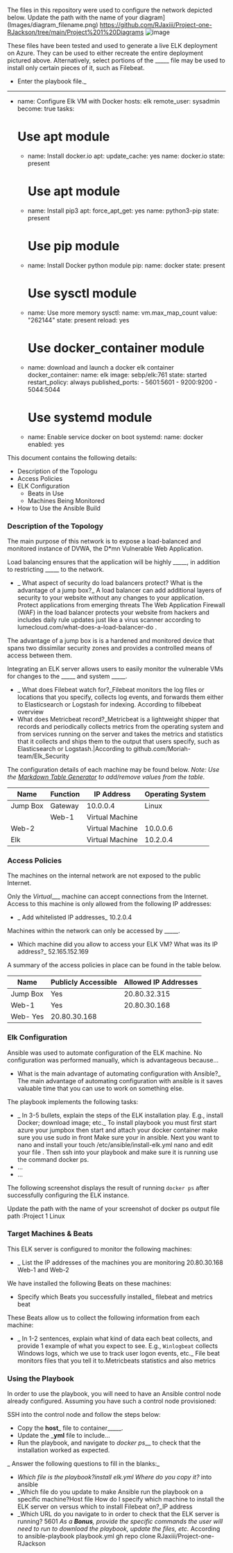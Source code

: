 The files in this repository were used to configure the network depicted below.
Update the path with the name of your diagram](Images/diagram_filename.png)
https://github.com/RJaxiii/Project-one-RJackson/tree/main/Project%201%20Diagrams
![image](https://user-images.githubusercontent.com/85850505/122659226-70c27580-d13b-11eb-8036-1e521896b5dd.png)


These files have been tested and used to generate a live ELK deployment on Azure. They can be used to either recreate the entire deployment pictured above. Alternatively, select portions of the _____ file may be used to install only certain pieces of it, such as Filebeat.

  -  Enter the playbook file._
---
- name: Configure Elk VM with Docker
  hosts: elk
  remote_user: sysadmin
  become: true
  tasks:
    # Use apt module
    - name: Install docker.io
      apt:
        update_cache: yes
        name: docker.io
        state: present
      # Use apt module
    - name: Install pip3
      apt:
        force_apt_get: yes
        name: python3-pip
        state: present
      # Use pip module
    - name: Install Docker python module
      pip:
        name: docker
        state: present
      # Use sysctl module
    - name: Use more memory
      sysctl:
        name: vm.max_map_count
        value: "262144"
        state: present
        reload: yes
      # Use docker_container module
    - name: download and launch a docker elk container
      docker_container:
        name: elk
        image: sebp/elk:761
        state: started
        restart_policy: always
        published_ports:
          - 5601:5601
          - 9200:9200
          - 5044:5044
      # Use systemd module
    - name: Enable service docker on boot
      systemd:
        name: docker
        enabled: yes



This document contains the following details:
- Description of the Topologu
- Access Policies
- ELK Configuration
  - Beats in Use
  - Machines Being Monitored
- How to Use the Ansible Build


### Description of the Topology

The main purpose of this network is to expose a load-balanced and monitored instance of DVWA, the D*mn Vulnerable Web Application.

Load balancing ensures that the application will be highly _____, in addition to restricting _____ to the network.
- _ What aspect of security do load balancers protect? What is the advantage of a jump box?_
A load balancer can add additional layers of security to your website without any changes to your application. Protect applications from emerging threats The Web Application Firewall (WAF) in the load balancer protects your website from hackers and includes daily rule updates just like a virus scanner according to lumecloud.com/what-does-a-load-balancer-do .

The advantage of a jump box is is a hardened and monitored device that spans two dissimilar security zones and provides a controlled means of access between them.

Integrating an ELK server allows users to easily monitor the vulnerable VMs for changes to the _____ and system _____.
- _ What does Filebeat watch for?_Filebeat monitors the log files or locations that you specify, collects log events, and forwards them either to Elasticsearch or Logstash for indexing. According to filbebeat overview
-  What does Metricbeat record?_Metricbeat is a lightweight shipper that records and periodically collects metrics from the operating system and from services running on the server and takes the metrics and statistics that it collects and ships them to the output that users specify, such as Elasticsearch or Logstash.|According to github.com/Moriah-team/Elk_Security

The configuration details of each machine may be found below.
_Note: Use the [Markdown Table Generator](http://www.tablesgenerator.com/markdown_tables) to add/remove values from the table_.

| Name     | Function | IP Address | Operating System |
|----------|----------|------------|------------------|
| Jump Box | Gateway  | 10.0.0.4                  | Linux            |
| |Web-1     |       Virtual Machine   |            |   10.0.0.5               |Linux
| Web-2  |          |     Virtual Machine       |     10.0.0.6                    |Linux
| Elk        |          |            Virtual Machine|        10.2.0.4                   |Linux

### Access Policies

The machines on the internal network are not exposed to the public Internet. 

Only the _Virtual____ machine can accept connections from the Internet. Access to this machine is only allowed from the following IP addresses:
- _ Add whitelisted IP addresses_ 10.2.0.4

Machines within the network can only be accessed by _____.
-  Which machine did you allow to access your ELK VM? What was its IP address?_  52.165.152.169

A summary of the access policies in place can be found in the table below.

| Name     | Publicly Accessible | Allowed IP Addresses |
|----------|---------------------|----------------------|
| Jump Box | Yes             | 20.80.32.315   |
|  Web-1        |         Yes            |          20.80.30.168            |
|     Web-      Yes         |        20.80.30.168             |                      |

### Elk Configuration

Ansible was used to automate configuration of the ELK machine. No configuration was performed manually, which is advantageous because...
-  What is the main advantage of automating configuration with Ansible?_ The main advantage of automating configuration with ansible is it saves valuable time that you can use to work on something else.

The playbook implements the following tasks:
- _ In 3-5 bullets, explain the steps of the ELK installation play. E.g., install Docker; download image; etc._
To install playbook you must first start azure your jumpbox then start and attach your docker container make sure you use sudo in front 
Make sure your  in ansible. 
Next you want to nano and install your  touch /etc/ansible/install-elk.yml  nano and  edit your file .  Then ssh into your playbook and make sure it is running use the command docker ps.
- ...
- ...

The following screenshot displays the result of running `docker ps` after successfully configuring the ELK instance.
 



Update the path with the name of your screenshot of docker ps output
file path :Project 1 Linux

### Target Machines & Beats
This ELK server is configured to monitor the following machines:
- _ List the IP addresses of the machines you are monitoring  20.80.30.168 Web-1 and Web-2

We have installed the following Beats on these machines:
- Specify which Beats you successfully installed_    filebeat and metrics beat

These Beats allow us to collect the following information from each machine:
- _ In 1-2 sentences, explain what kind of data each beat collects, and provide 1 example of what you expect to see. E.g., `Winlogbeat` collects Windows logs, which we use to track user logon events, etc._
File beat monitors files that you tell it to.Metricbeats statistics and also metrics 
### Using the Playbook
In order to use the playbook, you will need to have an Ansible control node already configured. Assuming you have such a control node provisioned: 

SSH into the control node and follow the steps below:
- Copy the __host___ file to container_____.
- Update the ___yml__ file to include...
- Run the playbook, and navigate to _docker ps___ to check that the installation worked as expected.

_ Answer the following questions to fill in the blanks:_
- _Which file is the playbook?install elk.yml Where do you copy it?_ into ansible
- _Which file do you update to make Ansible run the playbook on a specific machine?Host file How do I specify which machine to install the ELK server on versus which to install Filebeat on?_IP address
- _Which URL do you navigate to in order to check that the ELK server is running?
5601
_As a **Bonus**, provide the specific commands the user will need to run to download the playbook, update the files, etc._  According to   ansible-playbook  playbook.yml
gh repo clone RJaxiii/Project-one-RJackson

